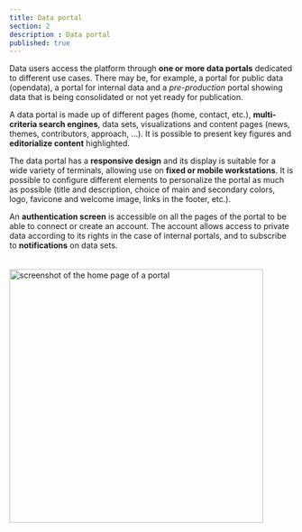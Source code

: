 ```yaml
---
title: Data portal
section: 2
description : Data portal
published: true
---
```


Data users access the platform through **one or more data portals** dedicated to different use cases. There may be, for example, a portal for public data (opendata), a portal for internal data and a *pre-production* portal showing data that is being consolidated or not yet ready for publication.

A data portal is made up of different pages (home, contact, etc.), **multi-criteria search engines**, data sets, visualizations and content pages (news, themes, contributors, approach, ...). It is possible to present key figures and **editorialize content** highlighted.

The data portal has a **responsive design** and its display is suitable for a wide variety of terminals, allowing use on **fixed or mobile workstations**. It is possible to configure different elements to personalize the portal as much as possible (title and description, choice of main and secondary colors, logo, favicone and welcome image, links in the footer, etc.).

An **authentication screen** is accessible on all the pages of the portal to be able to connect or create an account. The account allows access to private data according to its rights in the case of internal portals, and to subscribe to **notifications** on data sets.

<img src="./images/functional-presentation/portal.jpg"
     height="450" style="margin:20px auto;" alt="screenshot of the home page of a portal" />

